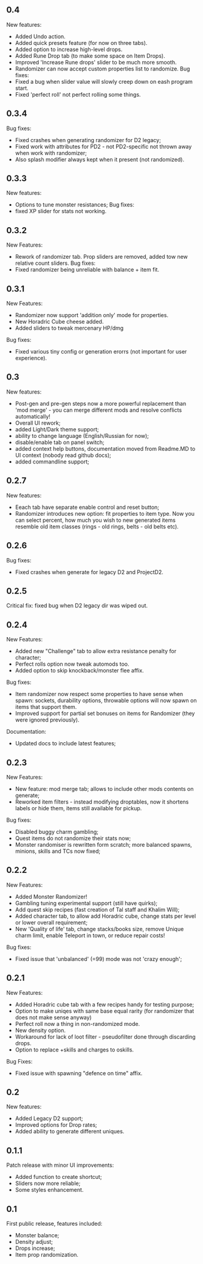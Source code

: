 ## 0.4
New features:
* Added Undo action.
* Added quick presets feature (for now on three tabs).
* Added option to increase high-level drops.
* Added Rune Drop tab (to make some space on Item Drops).
* Improved 'Increase Rune drops' slider to be much more smooth.
* Randomizer can now accept custom properties list to randomize.
Bug fixes:
* Fixed a bug when slider value will slowly creep down on eash program start.
* Fixed 'perfect roll' not perfect rolling some things.

## 0.3.4
Bug fixes:
* Fixed crashes when generating randomizer for D2 legacy;
* Fixed work with attributes for PD2 - not PD2-specific not thrown away when work with randomizer;
* Also splash modifier always kept when it present (not randomized).

## 0.3.3
New features:
* Options to tune monster resistances;
Bug fixes:
* fixed XP slider for stats not working.


## 0.3.2
New Features:
* Rework of randomizer tab. Prop sliders are removed, added tow new relative count sliders.
Bug fixes:
* Fixed randomizer being unreliable with balance + item fit.

## 0.3.1
New Features:
* Randomizer now support 'addition only' mode for properties.
* New Horadric Cube cheese added.
* Added sliders to tweak mercenary HP/dmg

Bug fixes:
* Fixed various tiny config or generation erorrs (not important for user experience).


## 0.3
New features:  
* Post-gen and pre-gen steps now a more powerful replacement than 'mod merge' - you can merge different mods and resolve conflicts automatically!
* Overall UI rework;
* added Light/Dark theme support;
* ability to change language (English/Russian for now);
* disable/enable tab on panel switch;
* added context help buttons, documentation moved from Readme.MD to UI context (nobody read github docs);
* added commandline support;

## 0.2.7
New features:  
* Eeach tab have separate enable control and reset button;
* Randomizer introduces new option: fit properties to item type. Now you can select percent, how much you wish to new generated items resemble old item classes (rings - old rings, belts - old belts etc).

## 0.2.6
Bug fixes:  
* Fixed crashes when generate for legacy D2 and ProjectD2.

## 0.2.5

Critical fix: fixed bug when D2 legacy dir was wiped out.

## 0.2.4
New Features:  
* Added new "Challenge" tab to allow extra resistance penalty for character;
* Perfect rolls option now tweak automods too.
* Added option to skip knockback/monster flee affix.  

Bug fixes:  
* Item randomizer now respect some properties to have sense when spawn: sockets, durability options, throwable options will now spawn on items that support them.
* Improved support for partial set bonuses on items for Randomizer (they were ignored previously).  

Documentation:  
*  Updated docs to include latest features;


## 0.2.3
New Features:  
* New feature: mod merge tab; allows to include other mods contents on generate;
* Reworked item filters - instead modifying droptables, now it shortens labels or hide them, items still available for pickup.  

Bug fixes:  
* Disabled buggy charm gambling;
* Quest items do not randomize their stats now;
* Monster randomiser is rewritten form scratch; more balanced spawns, minions, skills and TCs now fixed;

## 0.2.2
New Features:  
* Added Monster Randomizer! 
* Gambling tuning experimental support (still have quirks);
* Add quest skip recipes (fast creation of Tal staff and Khalim Will);
* Added character tab, to allow add Horadric cube, change stats per level or lower overall requirement;
* New 'Quality of life' tab, change stacks/books size, remove Unique charm limit, enable Teleport in town, or reduce repair costs!  

Bug fixes:  
* Fixed issue that 'unbalanced' (=99) mode was not 'crazy enough';

## 0.2.1
New Features:  
* Added Horadric cube tab with a few recipes handy for testing purpose;
* Option to make uniqes with same base equal rarity (for randomizer that does not make sense anyway)
* Perfect roll now a thing in non-randomized mode.
* New density option.
* Workaround for lack of loot filter - pseudofilter done through discarding drops.
* Option to replace +skills and charges to oskills.  

Bug Fixes:  
* Fixed issue with spawning "defence on time" affix.


## 0.2
New features:  
* Added Legacy D2 support;
* Improved options for Drop rates;
* Added ability to generate different uniques.

## 0.1.1

Patch release with minor UI improvements:  
* Added function to create shortcut;
* Sliders now more reliable;
* Some styles enhancement.

## 0.1
First public release, features included:  
* Monster balance;
* Density adjust;
* Drops increase;
* Item prop randomization.
